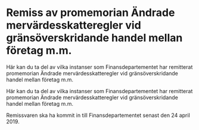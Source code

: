 # Remiss av promemorian Ändrade mervärdesskatteregler vid gränsöverskridande handel mellan företag m.m.

Här kan du ta del av vilka instanser som Finansdepartementet har remitterat promemorian Ändrade mervärdesskatteregler vid gränsöverskridande handel mellan företag m.m.

Här kan du ta del av vilka instanser som Finansdepartementet har remitterat promemorian Ändrade mervärdesskatteregler vid gränsöverskridande handel mellan företag m.m.

Remissvaren ska ha kommit in till Finansdepartementet senast den 24 april 2019.
